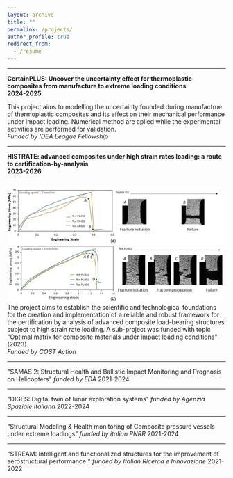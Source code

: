 ```yaml
---
layout: archive
title: ""
permalink: /projects/
author_profile: true
redirect_from:
  - /resume
---
```


---
**CertainPLUS: Uncover the uncertainty effect for thermoplastic composites from manufacture to extreme loading conditions**  
**2024-2025**


This project aims to modelling the uncertainty founded during manufactrue of thermoplastic composites and its effect on their mechanical performance under impact loading. Numerical method are aplied while the experimental activities are performed for validation.  
_Funded by IDEA League Fellowship_

---
**HISTRATE: advanced composites under high strain rates loading: a route to certification-by-analysis**  
**2023-2026**

<br/><img src='/images/COSTSTSM.png'>  
The project aims to establish the scientific and technological foundations for the creation and implementation of a reliable and robust framework for the certification by analysis of advanced composite load-bearing structures subject to high strain rate loading. A sub-project was funded with topic "Optimal matrix for composite materials under impact loading conditions" (2023).  
_Funded by COST Action_

---
"SAMAS 2: Structural Health and Ballistic Impact Monitoring and Prognosis on Helicopters" _funded by EDA_ 2021-2024  

---
"DIGES: Digital twin of lunar exploration systems" _funded by Agenzia Spaziale Italiana_ 2022-2024  

---
“Structural Modeling & Health monitoring of Composite pressure vessels under extreme loadings” _funded by italian PNRR_ 2021-2024  

---
"STREAM: Intelligent and functionalized structures for the improvement of aerostructural performance " _funded by Italian Ricerca e Innovazione_ 2021-2022  

